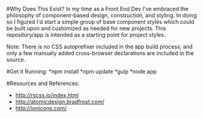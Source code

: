 #Why Does This Exist?
In my time as a Front End Dev I've embraced the philosophy of component-based design, construction, and styling. In doing so I figured I'd start a simple group of base component styles which could be built upon and customized as needed for new projects. This repository/app is intended as a starting point for project styles.

Note: There is no CSS autoprefixer included in the app build process, and only a few manually added cross-browser declarations are included in the source. 

#Get it Running:
*npm install
*npm update
*gulp
*node app

#Resources and References:
- http://rscss.io/index.html
- http://atomicdesign.bradfrost.com/
- http://ionicons.com/
